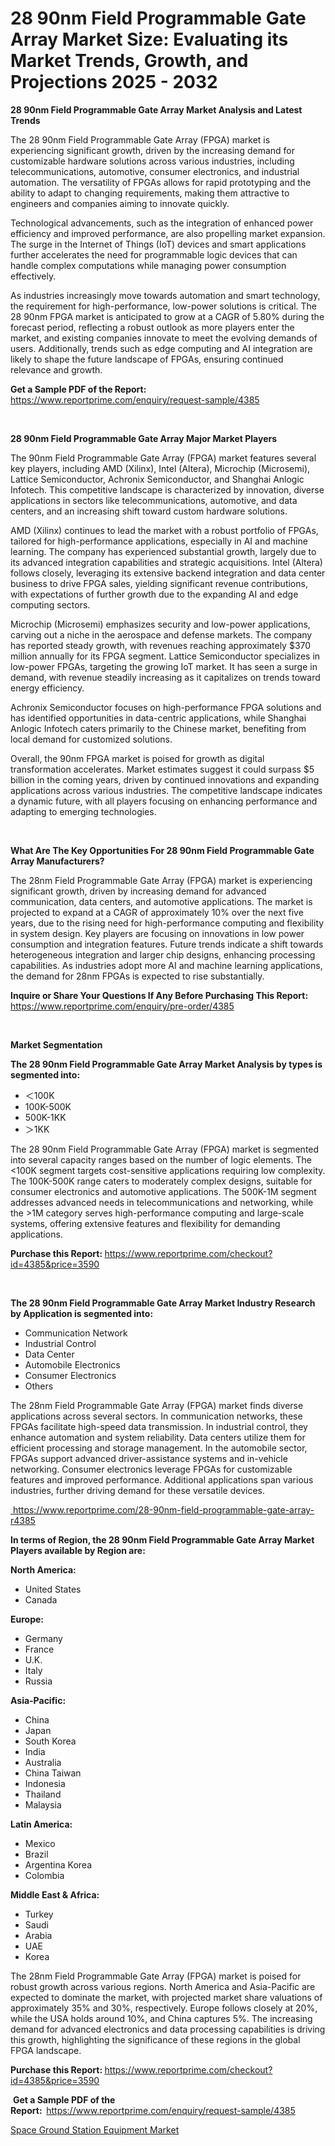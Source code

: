 <p><h1>28 90nm Field Programmable Gate Array Market Size: Evaluating its Market Trends, Growth, and Projections 2025 - 2032</h1></p><p><strong>28 90nm Field Programmable Gate Array Market Analysis and Latest Trends</strong></p>
<p><p>The 28 90nm Field Programmable Gate Array (FPGA) market is experiencing significant growth, driven by the increasing demand for customizable hardware solutions across various industries, including telecommunications, automotive, consumer electronics, and industrial automation. The versatility of FPGAs allows for rapid prototyping and the ability to adapt to changing requirements, making them attractive to engineers and companies aiming to innovate quickly.</p><p>Technological advancements, such as the integration of enhanced power efficiency and improved performance, are also propelling market expansion. The surge in the Internet of Things (IoT) devices and smart applications further accelerates the need for programmable logic devices that can handle complex computations while managing power consumption effectively.</p><p>As industries increasingly move towards automation and smart technology, the requirement for high-performance, low-power solutions is critical. The 28 90nm FPGA market is anticipated to grow at a CAGR of 5.80% during the forecast period, reflecting a robust outlook as more players enter the market, and existing companies innovate to meet the evolving demands of users. Additionally, trends such as edge computing and AI integration are likely to shape the future landscape of FPGAs, ensuring continued relevance and growth.</p></p>
<p><strong>Get a Sample PDF of the Report:&nbsp;</strong> <a href="https://www.reportprime.com/enquiry/request-sample/4385?utm_campaign=3384&utm_medium=2&utm_source=Github&utm_content=ia&utm_term=19032025&utm_id=28-90nm-field-programmable-gate-array">https://www.reportprime.com/enquiry/request-sample/4385</a></p>
<p>&nbsp;</p>
<p><strong>28 90nm Field Programmable Gate Array Major Market Players</strong></p>
<p><p>The 90nm Field Programmable Gate Array (FPGA) market features several key players, including AMD (Xilinx), Intel (Altera), Microchip (Microsemi), Lattice Semiconductor, Achronix Semiconductor, and Shanghai Anlogic Infotech. This competitive landscape is characterized by innovation, diverse applications in sectors like telecommunications, automotive, and data centers, and an increasing shift toward custom hardware solutions.</p><p>AMD (Xilinx) continues to lead the market with a robust portfolio of FPGAs, tailored for high-performance applications, especially in AI and machine learning. The company has experienced substantial growth, largely due to its advanced integration capabilities and strategic acquisitions. Intel (Altera) follows closely, leveraging its extensive backend integration and data center business to drive FPGA sales, yielding significant revenue contributions, with expectations of further growth due to the expanding AI and edge computing sectors.</p><p>Microchip (Microsemi) emphasizes security and low-power applications, carving out a niche in the aerospace and defense markets. The company has reported steady growth, with revenues reaching approximately $370 million annually for its FPGA segment. Lattice Semiconductor specializes in low-power FPGAs, targeting the growing IoT market. It has seen a surge in demand, with revenue steadily increasing as it capitalizes on trends toward energy efficiency.</p><p>Achronix Semiconductor focuses on high-performance FPGA solutions and has identified opportunities in data-centric applications, while Shanghai Anlogic Infotech caters primarily to the Chinese market, benefiting from local demand for customized solutions.</p><p>Overall, the 90nm FPGA market is poised for growth as digital transformation accelerates. Market estimates suggest it could surpass $5 billion in the coming years, driven by continued innovations and expanding applications across various industries. The competitive landscape indicates a dynamic future, with all players focusing on enhancing performance and adapting to emerging technologies.</p></p>
<p>&nbsp;</p>
<p><strong>What Are The Key Opportunities For 28 90nm Field Programmable Gate Array Manufacturers?</strong></p>
<p><p>The 28nm Field Programmable Gate Array (FPGA) market is experiencing significant growth, driven by increasing demand for advanced communication, data centers, and automotive applications. The market is projected to expand at a CAGR of approximately 10% over the next five years, due to the rising need for high-performance computing and flexibility in system design. Key players are focusing on innovations in low power consumption and integration features. Future trends indicate a shift towards heterogeneous integration and larger chip designs, enhancing processing capabilities. As industries adopt more AI and machine learning applications, the demand for 28nm FPGAs is expected to rise substantially.</p></p>
<p><strong>Inquire or Share Your Questions If Any Before Purchasing This Report:</strong> <a href="https://www.reportprime.com/enquiry/pre-order/4385?utm_campaign=3384&utm_medium=2&utm_source=Github&utm_content=ia&utm_term=19032025&utm_id=28-90nm-field-programmable-gate-array">https://www.reportprime.com/enquiry/pre-order/4385</a></p>
<p>&nbsp;</p>
<p><strong>Market Segmentation</strong></p>
<p><strong>The 28 90nm Field Programmable Gate Array Market Analysis by types is segmented into:</strong></p>
<p><ul><li>＜100K</li><li>100K-500K</li><li>500K-1KK</li><li>＞1KK</li></ul></p>
<p><p>The 28 90nm Field Programmable Gate Array (FPGA) market is segmented into several capacity ranges based on the number of logic elements. The <100K segment targets cost-sensitive applications requiring low complexity. The 100K-500K range caters to moderately complex designs, suitable for consumer electronics and automotive applications. The 500K-1M segment addresses advanced needs in telecommunications and networking, while the >1M category serves high-performance computing and large-scale systems, offering extensive features and flexibility for demanding applications.</p></p>
<p><strong>Purchase this Report:&nbsp;</strong><a href="https://www.reportprime.com/checkout?id=4385&price=3590&utm_campaign=3384&utm_medium=2&utm_source=Github&utm_content=ia&utm_term=19032025&utm_id=28-90nm-field-programmable-gate-array">https://www.reportprime.com/checkout?id=4385&price=3590</a></p>
<p>&nbsp;</p>
<p><strong>The 28 90nm Field Programmable Gate Array Market Industry Research by Application is segmented into:</strong></p>
<p><ul><li>Communication Network</li><li>Industrial Control</li><li>Data Center</li><li>Automobile Electronics</li><li>Consumer Electronics</li><li>Others</li></ul></p>
<p><p>The 28nm Field Programmable Gate Array (FPGA) market finds diverse applications across several sectors. In communication networks, these FPGAs facilitate high-speed data transmission. In industrial control, they enhance automation and system reliability. Data centers utilize them for efficient processing and storage management. In the automobile sector, FPGAs support advanced driver-assistance systems and in-vehicle networking. Consumer electronics leverage FPGAs for customizable features and improved performance. Additional applications span various industries, further driving demand for these versatile devices.</p></p>
<p><a href="https://www.reportprime.com/28-90nm-field-programmable-gate-array-r4385?utm_campaign=3384&utm_medium=2&utm_source=Github&utm_content=ia&utm_term=19032025&utm_id=28-90nm-field-programmable-gate-array">&nbsp;https://www.reportprime.com/28-90nm-field-programmable-gate-array-r4385</a></p>
<p><strong>In terms of Region, the 28 90nm Field Programmable Gate Array Market Players available by Region are:</strong></p>
<p>
    <p> <strong> North America: </strong>
        <ul>
            <li>United States</li>
            <li>Canada</li>
        </ul>
        </p> 
    <p> <strong> Europe: </strong>
        <ul>
            <li>Germany</li>
            <li>France</li>
            <li>U.K.</li>
            <li>Italy</li>
            <li>Russia</li>
        </ul>
        </p> 
    <p> <strong> Asia-Pacific: </strong>
        <ul>
            <li>China</li>
            <li>Japan</li>
            <li>South Korea</li>
            <li>India</li>
            <li>Australia</li>
            <li>China Taiwan</li>
            <li>Indonesia</li>
            <li>Thailand</li>
            <li>Malaysia</li>
        </ul>
        </p> 
    <p> <strong> Latin America: </strong>
        <ul>
            <li>Mexico</li>
            <li>Brazil</li>
            <li>Argentina Korea</li>
            <li>Colombia</li>
        </ul>
        </p> 
    <p> <strong> Middle East & Africa: </strong>
        <ul>
            <li>Turkey</li>
            <li>Saudi</li>
            <li>Arabia</li>
            <li>UAE</li>
            <li>Korea</li>
        </ul>
    </p>
    </p>
<p><p>The 28nm Field Programmable Gate Array (FPGA) market is poised for robust growth across various regions. North America and Asia-Pacific are expected to dominate the market, with projected market share valuations of approximately 35% and 30%, respectively. Europe follows closely at 20%, while the USA holds around 10%, and China captures 5%. The increasing demand for advanced electronics and data processing capabilities is driving this growth, highlighting the significance of these regions in the global FPGA landscape.</p></p>
<p><strong>Purchase this Report: </strong><a href="https://www.reportprime.com/checkout?id=4385&price=3590&utm_campaign=3384&utm_medium=2&utm_source=Github&utm_content=ia&utm_term=19032025&utm_id=28-90nm-field-programmable-gate-array">https://www.reportprime.com/checkout?id=4385&price=3590</a></p>
<p>&nbsp;<strong>Get a Sample PDF of the Report:&nbsp;&nbsp;</strong><a href="https://www.reportprime.com/enquiry/request-sample/4385?utm_campaign=3384&utm_medium=2&utm_source=Github&utm_content=ia&utm_term=19032025&utm_id=28-90nm-field-programmable-gate-array">https://www.reportprime.com/enquiry/request-sample/4385</a></p>
<p><strong></strong></p>
<p><p><a href="https://github.com/joshuagarcia509/Market-Research-Report-List-1/blob/main/space-ground-station-equipment-market.md?utm_campaign=3384&utm_medium=2&utm_source=Github&utm_content=ia&utm_term=19032025&utm_id=28-90nm-field-programmable-gate-array">Space Ground Station Equipment Market</a></p></p>